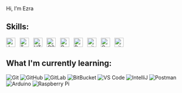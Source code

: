 Hi, I’m Ezra

## Skills:
<a name="learning-now"></a>

<img src="https://img.shields.io/badge/JavaScript-282C34?logo=javascript&logoColor=F7DF1E" alt="JavaScript logo" title="JavaScript" height="25" />
&nbsp;
<img src="https://img.shields.io/badge/TypeScript-282C34?logo=typescript&logoColor=3178C6" alt="TypeScript logo" title="TypeScript" height="25" />
&nbsp;
<img src="https://img.shields.io/badge/HTML5-282C34?logo=html5&logoColor=E34F26" alt="HTML5 logo" title="HTML5" height="25" />
&nbsp;
<img src="https://img.shields.io/badge/CSS3-282C34?logo=css3&logoColor=1572B6" alt="CSS3 logo" title="CSS3" height="25" />
&nbsp;
<img src="https://img.shields.io/badge/React Native-282C34?logo=react&logoColor=61DAFB" alt="React Native logo" title="React Native" height="25" />
&nbsp;
<img src="https://img.shields.io/badge/Redux-282C34?logo=redux&logoColor=764ABC" alt="Redux logo" title="Redux" height="25" />
&nbsp;
<img src="https://img.shields.io/badge/git-282C34?logo=git&logoColor=F05032" alt="git logo" title="git" height="25" />
&nbsp;
<img src="https://img.shields.io/badge/Cypress-282C34?logo=cypress&logoColor=C21325" alt="Cypress logo" title="Cypress" height="25" />
&nbsp;
<img src="https://img.shields.io/badge/git-282C34?logo=git&logoColor=F05032" alt="git logo" title="git" height="25" />
&nbsp;

## What I'm currently learning:

![Git](https://img.shields.io/badge/-Git-black?style=flat-square&logo=git)
![GitHub](https://img.shields.io/badge/-GitHub-181717?style=flat-square&logo=github)
![GitLab](https://img.shields.io/badge/-GitLab-FCA121?style=flat-square&logo=gitlab)
![BitBucket](https://img.shields.io/badge/-BitBucket-darkblue?style=flat-square&logo=bitbucket)
![VS Code](https://img.shields.io/badge/-VS%20Code-007ACC?style=flat-square&logo=visual-studio-code)
![IntelliJ](https://img.shields.io/badge/-IntelliJ%20IDEA-black?style=flat-square&logo=jetbrains)
![Postman](https://img.shields.io/badge/Postman-black?style=flat-square&logo=postman)
![Arduino](https://img.shields.io/badge/Arduino-black?style=flat-square&logo=arduino)
![Raspberry Pi](https://img.shields.io/badge/-Raspberry%20Pi-C51A4A?style=flat-square&logo=Raspberry-Pi)

<!---
ezramizrahi/ezramizrahi is a ✨ special ✨ repository because its `README.md` (this file) appears on your GitHub profile.
You can click the Preview link to take a look at your changes.
--->
